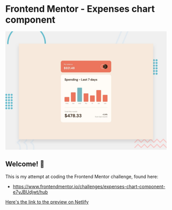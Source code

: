 # Frontend Mentor - Expenses chart component

![Design preview for the Expenses chart component coding challenge](./design/desktop-preview.jpg)

## Welcome! 👋
This is my attempt at coding the Frontend Mentor challenge, found here:
* https://www.frontendmentor.io/challenges/expenses-chart-component-e7yJBUdjwt/hub

[Here's  the link to the preview on Netlify](https://gcmoony-expenses-chart-component.netlify.app/)

